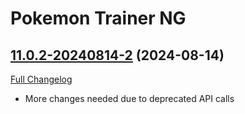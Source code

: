 # Pokemon Trainer NG

## [11.0.2-20240814-2](https://github.com/GurliGebis/WoWAddon-PokemonTrainerNG/tree/11.0.2-20240814-2) (2024-08-14)
[Full Changelog](https://github.com/GurliGebis/WoWAddon-PokemonTrainerNG/commits/11.0.2-20240814-2) 

- More changes needed due to deprecated API calls  
